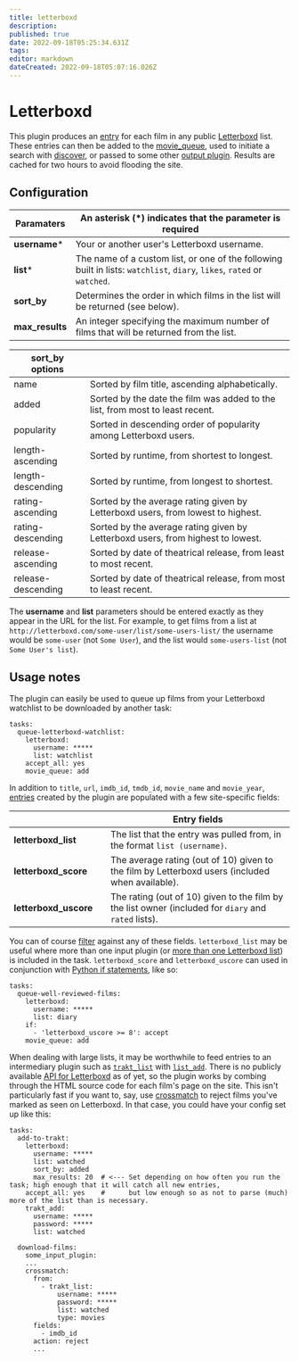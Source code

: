 ```yaml
---
title: letterboxd
description: 
published: true
date: 2022-09-18T05:25:34.631Z
tags: 
editor: markdown
dateCreated: 2022-09-18T05:07:16.026Z
---
```


# Letterboxd
This plugin produces an [entry](/Entry) for each film in any public [Letterboxd](http://letterboxd.com) list. These entries can then be added to the [movie_queue](/movie_queue#AddingRemovingusingTasks), used to initiate a search with [discover](/discover), or passed to some other [output plugin](/Plugins#Outputs). Results are cached for two hours to avoid flooding the site.
 
## Configuration

| **Paramaters**     | An asterisk (*) indicates that the parameter is required  |
| --- | --- |
| **username***        | Your or another user's Letterboxd username.  |
| **list***            | The name of a custom list, or one of the following built in lists: `watchlist`, `diary`, `likes`, `rated` or `watched`.  |
| **sort_by**          | Determines the order in which films in the list will be returned (see below).  |
| **max_results**      | An integer specifying the maximum number of films that will be returned from the list.  |

| sort_by options| |
| --- | --- |
| name                 | Sorted by film title, ascending alphabetically.  |
| added                | Sorted by the date the film was added to the list, from most to least recent.  |
| popularity           | Sorted in descending order of popularity among Letterboxd users.  |
| length-ascending     | Sorted by runtime, from shortest to longest.  |
| length-descending    | Sorted by runtime, from longest to shortest.  |
| rating-ascending     | Sorted by the average rating given by Letterboxd users, from lowest to highest.  |
| rating-descending    | Sorted by the average rating given by Letterboxd users, from highest to lowest.  |
| release-ascending    | Sorted by date of theatrical release, from least to most recent.  |
| release-descending   | Sorted by date of theatrical release, from most to least recent.  |

The **username** and **list** parameters should be entered exactly as they appear in the URL for the list. For example, to get films from a list at
  `http://letterboxd.com/some-user/list/some-users-list/`
the username would be `some-user` (not `Some User`), and the list would `some-users-list` (not `Some User's list`).

## Usage notes
The plugin can easily be used to queue up films from your Letterboxd watchlist to be downloaded by another task:

```
tasks:
  queue-letterboxd-watchlist:
    letterboxd:
      username: *****
      list: watchlist
    accept_all: yes
    movie_queue: add
```

In addition to `title`, `url`, `imdb_id`, `tmdb_id`, `movie_name` and `movie_year`, [entries](/Entry) created by the plugin are populated with a few site-specific fields:


|  |  | **Entry fields**  |
| --- | --- | --- |
| **letterboxd_list**    |   | The list that the entry was pulled from, in the format `list (username)`.  |
| **letterboxd_score**   |   | The average rating (out of 10) given to the film by Letterboxd users (included when available).  |
| **letterboxd_uscore**  |   | The rating (out of 10) given to the film by the list owner (included for `diary` and `rated` lists).  |

You can of course [filter](/Plugins#Filters) against any of these fields. `letterboxd_list` may be useful where more than one input plugin (or [more than one Letterboxd list](/inputs)) is included in the task. `letterboxd_score` and `letterboxd_uscore` can used in conjunction with [Python if statements](/if), like so:

```
tasks:
  queue-well-reviewed-films:
    letterboxd:
      username: *****
      list: diary
    if:
      - 'letterboxd_uscore >= 8': accept
    movie_queue: add
```

When dealing with large lists, it may be worthwhile to feed entries to an intermediary plugin such as [`trakt_list`](/Plugins/List/trakt_list) with [`list_add`](Plugins/List/list_add). There is no publicly available [API for Letterboxd](http://letterboxd.com/api-coming-soon/) as of yet, so the plugin works by combing through the HTML source code for each film's page on the site. This isn't particularly fast if you want to, say, use [crossmatch](/crossmatch) to reject films you've marked as seen on Letterboxd. In that case, you could have your config set up like this:

```
tasks:
  add-to-trakt:
    letterboxd:
      username: *****
      list: watched
      sort_by: added
      max_results: 20  # <--- Set depending on how often you run the task; high enough that it will catch all new entries,
    accept_all: yes    #      but low enough so as not to parse (much) more of the list than is necessary. 
    trakt_add:
      username: *****
      password: *****
      list: watched

  download-films:
    some_input_plugin:
    ...
    crossmatch:
      from:
        - trakt_list:
            username: *****
            password: *****
            list: watched
            type: movies
      fields:
        - imdb_id
      action: reject
      ...
```